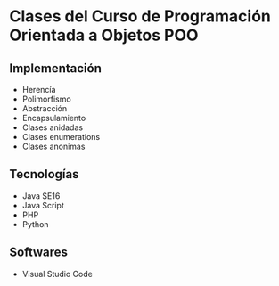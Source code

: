 # Clases del Curso de Programación Orientada a Objetos POO
## Implementación
* Herencía
* Polimorfismo
* Abstracción
* Encapsulamiento
* Clases anidadas 
* Clases enumerations
* Clases anonimas

## Tecnologías
* Java SE16
* Java Script
* PHP
* Python
## Softwares
* Visual Studio Code
